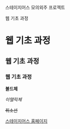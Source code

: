 <!-- MARKDOWN
Markup 언어의 일종
쓰는데로 표현해주는(연산이 없는 언어) ex)HTML,CSS

작성 내용을 HTML로 변경해줌.
HTML 코드 보기가 있음. 지금까지 작성한 것들이 코드로 보임.
쉽게 HTML로 문서를 작성하게 해주는 언어

깃허브 메인페이지, 프로젝트 설명 -->

스테이지어스 모의외주 프로젝트

웹 기초 과정
    
<!-- 한줄 개행은 한칸 띄어서 -->

# 웹 기초 과정
## 웹 기초 과정
### 웹 기초 과정

<!-- h 태그 -->

**볼드체**

*이탤릭체*

~~취소선~~

<!-- a 태그 -->
<!-- []: 출력문구, (): 사이트 주소-->
[스테이지어스 홈페이지](https://stageus.co.kr)